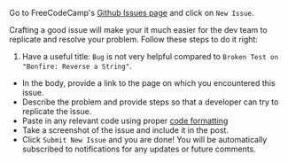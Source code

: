 Go to FreeCodeCamp's [Github Issues page](https://github.com/FreeCodeCamp/FreeCodeCamp/issues) and click on `New Issue`.

Crafting a good issue will make your it much easier for the dev team to replicate and resolve your problem. Follow these steps to do it right:

1. Have a useful title: `Bug` is not very helpful compared to `Broken Test on "Bonfire: Reverse a String"`.
* In the body, provide a link to the page on which you encountered this issue.
* Describe the problem and provide steps so that a developer can try to replicate the issue.
* Paste in any relevant code using proper [code formatting](https://github.com/FreeCodeCamp/FreeCodeCamp/wiki/code-formatting.)
* Take a screenshot of the issue and include it in the post.
* Click `Submit New Issue` and you are done! You will be automatically subscribed to notifications for any updates or future comments.